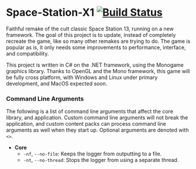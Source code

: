 # Space-Station-X1 [![Build Status](https://travis-ci.org/AlmostPete/Space-Station-X1.svg?branch=master)](https://travis-ci.org/AlmostPete/Space-Station-X1)
Faithful remake of the cult classic Space Station 13, running on a new framework. The goal of this project is to update, instead of completely recreate the game, like so many other remakes are trying to do. The game is popular as is, it only needs some improvements to performance, interface, and compatibility.

This project is written in C# on the .NET framework, using the Monogame graphics library. Thanks to OpenGL and the Mono framework, this game will be fully cross platform, with Windows and Linux under primary development, and MacOS expected soon.

### Command Line Arguments
The following is a list of command line arguments that affect the core library, and application. Custom command line arguments will not break the application, and custom content packs can process command line arguments as well when they start up. Optional arguments are denoted with `<>`.

* **Core**
  * `-nf`, `--no-file`: Keeps the logger from outputting to a file.
  * `-nt`, `--no-thread`: Stops the logger from using a separate thread.
